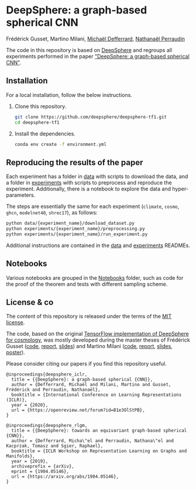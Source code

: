 # DeepSphere: a graph-based spherical CNN

Frédérick Gusset, Martino Milani, [Michaël Defferrard][mdeff], [Nathanaël Perraudin][nath]

[nath]: https://perraudin.info
[mdeff]: http://deff.ch

The code in this repository is based on [DeepSphere](https://github.com/SwissDataScienceCenter/DeepSphere) and regroups all experiments performed in the paper ["DeepSphere: a graph-based spherical CNN"][paper]. 

[paper]: http://localhost

## Installation

For a local installation, follow the below instructions.

1. Clone this repository.
    ```sh
    git clone https://github.com/deepsphere/deepsphere-tf1.git
    cd deepsphere-tf1
    ```

2. Install the dependencies.
    ```sh
    conda env create -f environment.yml
    ```

## Reproducing the results of the paper

Each experiment has a folder in [data](data) with scripts to download the data, and a folder in [experiments](experiments) with scripts to preprocess and reproduce the experiment.
Additionally, there is a notebook to explore the data and hyper-parameters.

The steps are essentially the same for each experiment (`climate`, `cosmo`, `ghcn`, `modelnet40`, `shrec17`), as follows:

```sh
python data/{experiment_name}/download_dataset.py
python experiments/{experiment_name}/preprocessing.py
python experiments/{experiment_name}/run_experiment.py
```

Additional instructions are contained in the [data](data) and [experiments](experiments) READMEs.

## Notebooks
Various notebooks are grouped in the [Notebooks](Notebooks) folder, such as code for the proof of the theorem and tests with different sampling scheme.


## License & co

The content of this repository is released under the terms of the [MIT license](LICENSE.txt).

The code, based on the original [TensorFlow implementation of DeepSphere for cosmology](https://github.com/deepsphere/deepsphere-cosmo-tf1), was mostly developed during the master theses of Frédérick Gusset ([code][frédérick_code], [report][frédérick_report], [slides][frédérick_slides]) and Martino Milani ([code][martino_code], [report][martino_report], [slides][martino_slides], [poster][martino_poster]).

[martino_code]: https://github.com/MartMilani/PDM
[martino_report]: https://infoscience.epfl.ch/record/268192/files/Graph%20Laplacians%20on%20the%20Sphere%20for%20Rotation%20Equivariant%20Neural%20Networks.pdf
[martino_slides]: https://infoscience.epfl.ch/record/268192/files/Presentation.pdf
[martino_poster]: https://infoscience.epfl.ch/record/268192/files/Poster.pdf
[frédérick_code]: https://github.com/Droxef/PDMdeepsphere
[frédérick_report]: https://infoscience.epfl.ch/record/267531/files/Spherical%20Convolutional%20Neural%20Networks.pdf
[frédérick_slides]: https://infoscience.epfl.ch/record/267531/files/Final%20Presentation.pdf

Please consider citing our papers if you find this repository useful.

```
@inproceedings{deepsphere_iclr,
  title = {{DeepSphere}: a graph-based spherical {CNN}},
  author = {Defferrard, Michaël and Milani, Martino and Gusset, Frédérick and Perraudin, Nathanaël},
  booktitle = {International Conference on Learning Representations (ICLR)},
  year = {2020},
  url = {https://openreview.net/forum?id=B1e3OlStPB},
}
```

```
@inproceedings{deepsphere_rlgm,
  title = {{DeepSphere}: towards an equivariant graph-based spherical {CNN}},
  author = {Defferrard, Micha\"el and Perraudin, Nathana\"el and Kacprzak, Tomasz and Sgier, Raphael},
  booktitle = {ICLR Workshop on Representation Learning on Graphs and Manifolds},
  year = {2019},
  archiveprefix = {arXiv},
  eprint = {1904.05146},
  url = {https://arxiv.org/abs/1904.05146},
}
```
